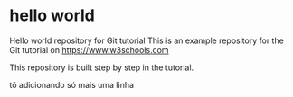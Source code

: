 # hello world
Hello world repository for Git tutorial
This is an example repository for the Git tutorial on https://www.w3schools.com

This repository is built step by step in the tutorial.

tô adicionando só mais uma linha 
